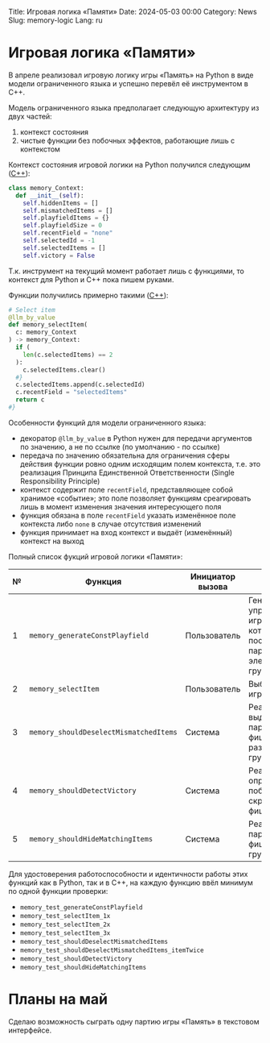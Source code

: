 Title: Игровая логика «Памяти»
Date: 2024-05-03 00:00
Category: News
Slug: memory-logic
Lang: ru

# Игровая логика «Памяти»

В апреле реализовал игровую логику игры «Память» на Python в виде модели ограниченного языка и успешно перевёл её инструментом в C++.

Модель ограниченного языка предполагает следующую архитектуру из двух частей:

1. контекст состояния
1. чистые функции без побочных эффектов, работающие лишь с контекстом

Контекст состояния игровой логики на Python получился следующим ([C++][ctx_cxx]):

```python
class memory_Context:
  def __init__(self):
    self.hiddenItems = []
    self.mismatchedItems = []
    self.playfieldItems = {}
    self.playfieldSize = 0
    self.recentField = "none"
    self.selectedId = -1
    self.selectedItems = []
    self.victory = False
```

Т.к. инструмент на текущий момент работает лишь с функциями, то контекст для Python и С++ пока пишем руками.

Функции получились примерно такими ([C++][func_cxx]):

```python
# Select item
@llm_by_value
def memory_selectItem(
  c: memory_Context
) -> memory_Context:
  if (
    len(c.selectedItems) == 2
  ):
    c.selectedItems.clear()
  #}
  c.selectedItems.append(c.selectedId)
  c.recentField = "selectedItems"
  return c
#}
```

Особенности функций для модели ограниченного языка:

* декоратор `@llm_by_value` в Python нужен для передачи аргументов по значению, а не по ссылке (по умолчанию - по ссылке)
* передача по значению обязательна для ограничения сферы действия функции ровно одним исходящим полем контекста, т.е. это реализация Принципа Единственной Ответственности (Single Responsibility Principle)
* контекст содержит поле `recentField`, представляющее собой хранимое «событие»; это поле позволяет функциям среагировать лишь в момент изменения значения интересующего поля
* функция обязана в поле `recentField` указать изменённое поле контекста либо `none` в случае отсутствия изменений
* функция принимает на вход контекст и выдаёт (изменённый) контекст на выход

Полный список фукций игровой логики «Памяти»:

| № | Функция | Инициатор вызова | Описание |
| --- | --- | --- | --- |
| 1 | `memory_generateConstPlayfield` | Пользователь | Генерируем упрощённое игровое поле, в котором последовательно парами идут элементы одной группы |
| 2 | `memory_selectItem` | Пользователь | Выбор элемента игрового поля |
| 3 | `memory_shouldDeselectMismatchedItems` | Система | Реакция снятия выделения с пары выбранных фишек различающихся групп |
| 4 | `memory_shouldDetectVictory` | Система | Реакция определения победы после скрытия всех фишек |
| 5 | `memory_shouldHideMatchingItems` | Система | Реакция скрытия пары выбранных фишек одной группы |

Для удостоверения работоспособности и идентичности работы этих функций как в Python, так и в C++, на каждую функцию ввёл минимум по одной функции проверки:

* `memory_test_generateConstPlayfield`
* `memory_test_selectItem_1x`
* `memory_test_selectItem_2x`
* `memory_test_selectItem_3x`
* `memory_test_shouldDeselectMismatchedItems`
* `memory_test_shouldDeselectMismatchedItems_itemTwice`
* `memory_test_shouldDetectVictory`
* `memory_test_shouldHideMatchingItems`

# Планы на май

Сделаю возможность сыграть одну партию игры «Память» в текстовом интерфейсе.

[ctx_cxx]: https://git.opengamestudio.org/kornerr/research-portable-memory/src/commit/6fcd542daa6242c8c23dddb88d04cda74a730328/v3/memory_Context.h
[func_cxx]: https://git.opengamestudio.org/kornerr/research-portable-memory/src/commit/6fcd542daa6242c8c23dddb88d04cda74a730328/v3/memory.cpp#L29
